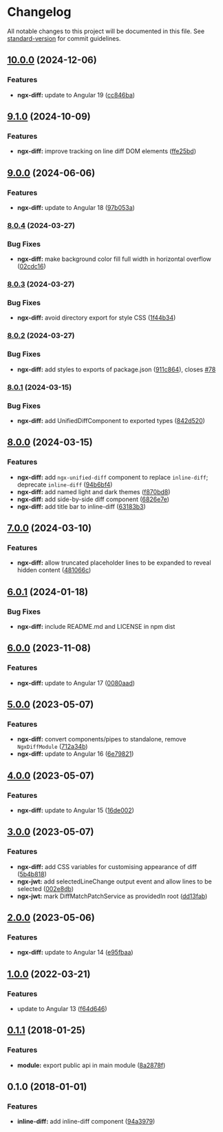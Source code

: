 # Changelog

All notable changes to this project will be documented in this file. See [standard-version](https://github.com/conventional-changelog/standard-version) for commit guidelines.

## [10.0.0](https://github.com/rars/ngx-diff/compare/v9.1.0...v10.0.0) (2024-12-06)


### Features

* **ngx-diff:** update to Angular 19 ([cc846ba](https://github.com/rars/ngx-diff/commit/cc846babd17925b900987e0b5c1cef6e6c52e35c))

## [9.1.0](https://github.com/rars/ngx-diff/compare/v9.0.0...v9.1.0) (2024-10-09)


### Features

* **ngx-diff:** improve tracking on line diff DOM elements ([ffe25bd](https://github.com/rars/ngx-diff/commit/ffe25bd73079db06695265ef03b2ee2200de5e5e))

## [9.0.0](https://github.com/rars/ngx-diff/compare/v8.0.4...v9.0.0) (2024-06-06)


### Features

* **ngx-diff:** update to Angular 18 ([97b053a](https://github.com/rars/ngx-diff/commit/97b053ab221312b2ad9f7344ce95375eaf53c870))

### [8.0.4](https://github.com/rars/ngx-diff/compare/v8.0.3...v8.0.4) (2024-03-27)


### Bug Fixes

* **ngx-diff:** make background color fill full width in horizontal overflow ([02cdc16](https://github.com/rars/ngx-diff/commit/02cdc16a7c47dce4c88dc5ad872db25ae8a3fd1b))

### [8.0.3](https://github.com/rars/ngx-diff/compare/v8.0.2...v8.0.3) (2024-03-27)


### Bug Fixes

* **ngx-diff:** avoid directory export for style CSS ([1f44b34](https://github.com/rars/ngx-diff/commit/1f44b34670e08b788692f369a5fe3514eb94d5cb))

### [8.0.2](https://github.com/rars/ngx-diff/compare/v8.0.1...v8.0.2) (2024-03-27)


### Bug Fixes

* **ngx-diff:** add styles to exports of package.json ([911c864](https://github.com/rars/ngx-diff/commit/911c8642cfc81b4d305aab7ef536c43a6bbc1ce4)), closes [#78](https://github.com/rars/ngx-diff/issues/78)

### [8.0.1](https://github.com/rars/ngx-diff/compare/v8.0.0...v8.0.1) (2024-03-15)


### Bug Fixes

* **ngx-diff:** add UnifiedDiffComponent to exported types ([842d520](https://github.com/rars/ngx-diff/commit/842d520f333763080a2e5a00d66879ec54f7a7f1))

## [8.0.0](https://github.com/rars/ngx-diff/compare/v7.0.0...v8.0.0) (2024-03-15)


### Features

* **ngx-diff:** add `ngx-unified-diff` component to replace `inline-diff`; deprecate `inline-diff` ([94b6bf4](https://github.com/rars/ngx-diff/commit/94b6bf483b9c2c6df2b3cca8899a7b0c1f0c39a4))
* **ngx-diff:** add named light and dark themes ([f870bd8](https://github.com/rars/ngx-diff/commit/f870bd8076a47ff9639ff3b61aeec159d1d17c11))
* **ngx-diff:** add side-by-side diff component ([6826e7e](https://github.com/rars/ngx-diff/commit/6826e7e44586e130b1fe9bf0d0cb327c61beeb9a))
* **ngx-diff:** add title bar to inline-diff ([63183b3](https://github.com/rars/ngx-diff/commit/63183b37d169390b69600b59ad29d72898c97a85))

## [7.0.0](https://github.com/rars/ngx-diff/compare/v6.0.1...v7.0.0) (2024-03-10)

### Features

- **ngx-diff:** allow truncated placeholder lines to be expanded to reveal hidden content ([481066c](https://github.com/rars/ngx-diff/commit/481066c3828cf32b9900db3994fd3db9e6887302))

## [6.0.1](https://github.com/rars/ngx-diff/compare/v6.0.0...v6.0.1) (2024-01-18)

### Bug Fixes

- **ngx-diff:** include README.md and LICENSE in npm dist

## [6.0.0](https://github.com/rars/ngx-diff/compare/v5.0.0...v6.0.0) (2023-11-08)

### Features

- **ngx-diff:** update to Angular 17 ([0080aad](https://github.com/rars/ngx-diff/commit/0080aad4c391443ed368c07f508e51c7bc740576))

## [5.0.0](https://github.com/rars/ngx-diff/compare/v4.0.0...v5.0.0) (2023-05-07)

### Features

- **ngx-diff:** convert components/pipes to standalone, remove `NgxDiffModule` ([712a34b](https://github.com/rars/ngx-diff/commit/712a34bc02dc33b2ec02a163409417c4334d020a))
- **ngx-diff:** update to Angular 16 ([6e79821](https://github.com/rars/ngx-diff/commit/6e79821b6a78f7cd750ae29d4c63a895cb97b19d))

## [4.0.0](https://github.com/rars/ngx-diff/compare/v3.0.0...v4.0.0) (2023-05-07)

### Features

- **ngx-diff:** update to Angular 15 ([16de002](https://github.com/rars/ngx-diff/commit/16de0025724e6888ddd06308e6a8cabecf685210))

## [3.0.0](https://github.com/rars/ngx-diff/compare/v2.0.0...v3.0.0) (2023-05-07)

### Features

- **ngx-diff:** add CSS variables for customising appearance of diff ([5b4b818](https://github.com/rars/ngx-diff/commit/5b4b81803aae4a7b210babfd5478158022122238))
- **ngx-jwt:** add selectedLineChange output event and allow lines to be selected ([002e8db](https://github.com/rars/ngx-diff/commit/002e8dbb0db765edc8d578c6c507f0420d84b9a1))
- **ngx-jwt:** mark DiffMatchPatchService as providedIn root ([dd13fab](https://github.com/rars/ngx-diff/commit/dd13fabeedb8546bdc0f0c1bacc33cbaca06d682))

## [2.0.0](https://github.com/rars/ngx-diff/compare/v1.0.0...v2.0.0) (2023-05-06)

### Features

- **ngx-diff:** update to Angular 14 ([e95fbaa](https://github.com/rars/ngx-diff/commit/e95fbaaf5b52ad40a3e519ec0d8f5a11ac5a60c8))

## [1.0.0](https://github.com/rars/ngx-diff/compare/v0.4.0...v1.0.0) (2022-03-21)

### Features

- update to Angular 13 ([f64d646](https://github.com/rars/ngx-diff/commit/f64d646b8f18124c092ab67d00dce08068e090ce))

<a name="0.1.1"></a>

## [0.1.1](https://github.com/rars/ngx-diff/compare/v0.1.0...v0.1.1) (2018-01-25)

### Features

- **module:** export public api in main module ([8a2878f](https://github.com/rars/ngx-diff/commit/8a2878f))

<a name="0.1.0"></a>

## 0.1.0 (2018-01-01)

### Features

- **inline-diff:** add inline-diff component ([94a3979](https://github.com/rars/ngx-diff/commit/94a3979))
